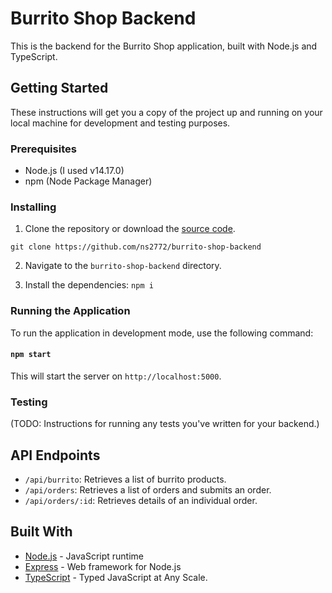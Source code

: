 # Burrito Shop Backend

This is the backend for the Burrito Shop application, built with Node.js and TypeScript.

## Getting Started

These instructions will get you a copy of the project up and running on your local machine for development and testing purposes.

### Prerequisites

- Node.js (I used v14.17.0)
- npm (Node Package Manager)

### Installing

1. Clone the repository or download the [source code](https://github.com/ns2772/burrito-shop-backend).

`git clone https://github.com/ns2772/burrito-shop-backend`

2. Navigate to the `burrito-shop-backend` directory.

3. Install the dependencies: `npm i`


### Running the Application

To run the application in development mode, use the following command:

#### `npm start`

This will start the server on `http://localhost:5000`.

### Testing

(TODO: Instructions for running any tests you've written for your backend.)

## API Endpoints

- `/api/burrito`: Retrieves a list of burrito products.
- `/api/orders`: Retrieves a list of orders and submits an order.
- `/api/orders/:id`: Retrieves details of an individual order.

## Built With

- [Node.js](https://nodejs.org/) - JavaScript runtime
- [Express](https://expressjs.com/) - Web framework for Node.js
- [TypeScript](https://www.typescriptlang.org/) - Typed JavaScript at Any Scale.
